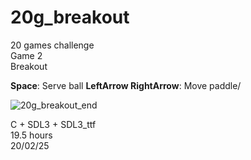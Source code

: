 # 20g_breakout

20 games challenge\
Game 2\
Breakout

**Space**: Serve ball
**LeftArrow RightArrow**: Move paddle/

![20g_breakout_end](https://github.com/user-attachments/assets/386b8c92-c4b9-4da2-8482-1a3f11e9a6e8)

C + SDL3 + SDL3_ttf\
19.5 hours\
20/02/25

